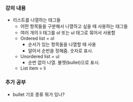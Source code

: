 ### 강의 내용

- 리스트를 나열하는 태그들
  - 어떤 항목들을 구분해서 나열하고 싶을 때 사용하는 태그들
  - 여러 개의 li 태그를 ol 또는 ul 태그로 묶어서 사용함
  - Ordered list = ol
    - 순서가 있는 항목들을 나열할 때 사용
    - 알아서 순번을 정해줌. 숫자로 표시.
  - Unordered list = ul
    - 순번 없이 나열. 불렛(bullet)으로 표시.
  - List item = li

### 추가 공부

- bullet 기호 종류 뭐가 있나?
